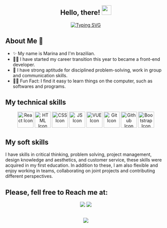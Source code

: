 <h2 align="center">Hello, there! <img src = "https://raw.githubusercontent.com/MartinHeinz/MartinHeinz/master/wave.gif" width = 30px></h2>

<p align="center"><a href="https://git.io/typing-svg"><img src="https://readme-typing-svg.demolab.com?font=Fira+Code&pause=1000&width=435&lines=I'm+Marina+Laur%C3%AAnio;I'm+a+Frontend+Developer" alt="Typing SVG" /></a>
</p>

## About Me 👋

<ul>
  <li>✨ My name is Marina and I'm brazilian.</li>
  
  <li>👨‍💻 I have started my career transition this year to became a front-end developer.</li>
  
  <li>🔭 I have strong aptitude for disciplined problem-solving, work in group and communication skills.  
   
  <li>🎉🌱 Fun Fact: I find it easy to learn things on the computer, such as softwares and programs.</li>
</ul>

## My technical skills
<div align="center">
<img width="50" src="https://cdn.jsdelivr.net/gh/devicons/devicon/icons/react/react-original-wordmark.svg" alt="React Icon"/> <img width="50" src="https://cdn.jsdelivr.net/gh/devicons/devicon/icons/html5/html5-plain-wordmark.svg" alt="HTML Icon"/> <img width="50" src="https://cdn.jsdelivr.net/gh/devicons/devicon/icons/css3/css3-plain-wordmark.svg" alt="CSS Icon" /> <img width="50" src="https://cdn.jsdelivr.net/gh/devicons/devicon/icons/javascript/javascript-plain.svg" alt="JS Icon"/> <img width="50" src="https://cdn.jsdelivr.net/gh/devicons/devicon/icons/vuejs/vuejs-original-wordmark.svg" alt="VUE Icon"/> <img width="50" src="https://cdn.jsdelivr.net/gh/devicons/devicon/icons/git/git-plain-wordmark.svg" alt="Git Icon"/> <img width="50" src="https://cdn.jsdelivr.net/gh/devicons/devicon/icons/github/github-original-wordmark.svg" alt="Github Icon" /> <img width="50" src="https://cdn.jsdelivr.net/gh/devicons/devicon/icons/bootstrap/bootstrap-plain-wordmark.svg" alt="Bootstrap Icon"/>
</div>

## My soft skills
<p>
I have skills in critical thinking, problem solving, project management, design knowledge and aesthetics, and customer service, these skills were acquired in my first education. 
In addition to these, I am also flexible and enjoy working in teams, collaborating on joint projects and contributing different perspectives. 
</p>

## Please, fell free to Reach me at:
<div align="center">   
<a href = "mailto:laureniomarina@gmail.com"><img src="https://img.shields.io/badge/-Gmail-%23333?style=for-the-badge&logo=gmail&logoColor=white"   target="_blank"></a>
<a href="https://www.linkedin.com/in/marina-laurenio/" target="_blank"><img src="https://img.shields.io/badge/-LinkedIn-%230077B5?style=for-the-badge&logo=linkedin&logoColor=white" target="_blank"></a> 
</div>
<br/>
<p align="center">
<img src= "https://media.giphy.com/media/v1.Y2lkPTc5MGI3NjExNjY2OWU5ZmVjNjNlYWQ5NjM4YTQ3M2NlNTRlMzY4MDgwNGRiNDIzMiZjdD1n/L1R1tvI9svkIWwpVYr/giphy.gif"/>
</p>
